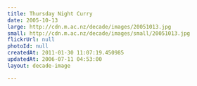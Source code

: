 ```yaml
---
title: Thursday Night Curry
date: 2005-10-13
large: http://cdn.m.ac.nz/decade/images/20051013.jpg
small: http://cdn.m.ac.nz/decade/images/small/20051013.jpg
flickrUrl: null
photoId: null
createdAt: 2011-01-30 11:07:19.450985
updatedAt: 2006-07-11 04:53:00
layout: decade-image

---
```


